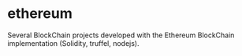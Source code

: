 # ethereum
Several BlockChain projects developed with the Ethereum BlockChain implementation (Solidity, truffel, nodejs).


